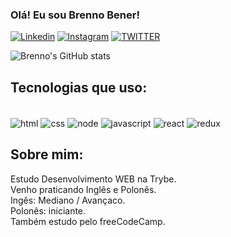 ### Olá! Eu sou Brenno Bener!

[![Linkedin](https://img.shields.io/badge/LinkedIn-0077B5?style=for-the-badge&logo=linkedin&logoColor=white)](https://www.linkedin.com/in/brennobener/)
[![Instagram](https://img.shields.io/badge/Instagram-E4405F?style=for-the-badge&logo=instagram&logoColor=white)](https://www.instagram.com/brenno_bener/)
[![TWITTER](https://img.shields.io/badge/Twitter-1DA1F2?style=for-the-badge&logo=twitter&logoColor=white)](https://twitter.com/BrennoBBener)

![Brenno's GitHub stats](https://github-readme-stats.vercel.app/api?username=BrennoBener&show_icons=true&theme=merko)

## Tecnologias que uso:
<div style="display: inline_block"> <br/> 
  <img alt="html" src="https://img.shields.io/badge/HTML-239120?style=for-the-badge&logo=html5&logoColor=white" align="center" />
  <img alt="css" src="https://img.shields.io/badge/CSS-239120?&style=for-the-badge&logo=css3&logoColor=white" align="center" />
  <img alt="node" src="https://img.shields.io/badge/Node.js-43853D?style=for-the-badge&logo=node.js&logoColor=white" align="center" />
  <img alt="javascript" src="https://img.shields.io/badge/JavaScript-F7DF1E?style=for-the-badge&logo=javascript&logoColor=black" align="center" />
  <img alt="react" src="https://img.shields.io/badge/React-20232A?style=for-the-badge&logo=react&logoColor=61DAFB" align="center" />
  <img alt="redux" src="https://img.shields.io/badge/Redux-593D88?style=for-the-badge&logo=redux&logoColor=white" align="center" />
</div>



## Sobre mim:
Estudo Desenvolvimento WEB na Trybe. <br>
Venho praticando Inglês e Polonês. <br>
Ingês: Mediano / Avançaco. <br>
Polonês: iniciante. <br>
Também estudo pelo freeCodeCamp.
